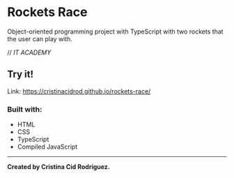 # Rockets Race

Object-oriented programming project with TypeScript with two rockets that the user can play with.

// *IT ACADEMY*

## Try it!

Link: https://cristinacidrod.github.io/rockets-race/

### Built with:

* HTML
* CSS
* TypeScript
* Compiled JavaScript

---

**Created by Cristina Cid Rodríguez.**
